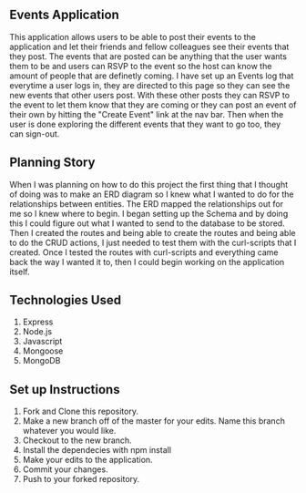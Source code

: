 ## Events Application

This application allows users to be able to post their events to the application and let their friends and fellow colleagues see their events that they post. The events that are posted can be anything that the user wants them to be and users can RSVP to the event so the host can know the amount of people that are definetly coming. I have set up an Events log that everytime a user logs in, they are directed to this page so they can see the new events that other users post. With these other posts they can RSVP to the event to let them know that they are coming or they can post an event of their own by hitting the "Create Event" link at the nav bar. Then when the user is done exploring the different events that they want to go too, they can sign-out.

## Planning Story

When I was planning on how to do this project the first thing that I thought of doing was to make an ERD diagram so I knew what I wanted to do for the relationships between entities. The ERD mapped the relationships out for me so I knew where to begin. I began setting up the Schema and by doing this I could figure out what I wanted to send to the database to be stored. Then I created the routes and being able to create the routes and being able to do the CRUD actions, I just needed to test them with the curl-scripts that I created. Once I tested the routes with curl-scripts and everything came back the way I wanted it to, then I could begin working on the application itself. 

## Technologies Used
1. Express
2. Node.js
3. Javascript
4. Mongoose
5. MongoDB

## Set up Instructions
1. Fork and Clone this repository.
2. Make a new branch off of the master for your edits. Name this branch whatever you would like.
3. Checkout to the new branch.
4. Install the dependecies with npm install
5. Make your edits to the application.
6. Commit your changes.
7. Push to your forked repository.
